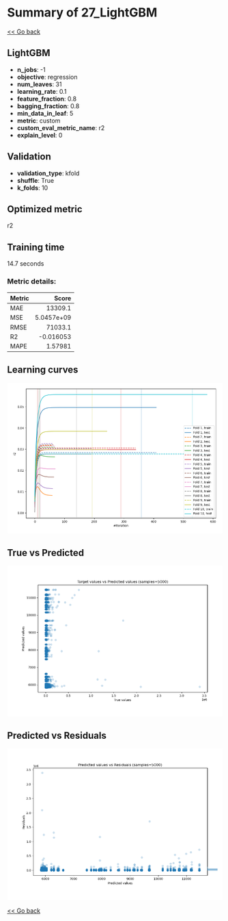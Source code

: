 # Summary of 27_LightGBM

[<< Go back](../README.md)


## LightGBM
- **n_jobs**: -1
- **objective**: regression
- **num_leaves**: 31
- **learning_rate**: 0.1
- **feature_fraction**: 0.8
- **bagging_fraction**: 0.8
- **min_data_in_leaf**: 5
- **metric**: custom
- **custom_eval_metric_name**: r2
- **explain_level**: 0

## Validation
 - **validation_type**: kfold
 - **shuffle**: True
 - **k_folds**: 10

## Optimized metric
r2

## Training time

14.7 seconds

### Metric details:
| Metric   |          Score |
|:---------|---------------:|
| MAE      | 13309.1        |
| MSE      |     5.0457e+09 |
| RMSE     | 71033.1        |
| R2       |    -0.016053   |
| MAPE     |     1.57981    |



## Learning curves
![Learning curves](learning_curves.png)
## True vs Predicted

![True vs Predicted](true_vs_predicted.png)


## Predicted vs Residuals

![Predicted vs Residuals](predicted_vs_residuals.png)



[<< Go back](../README.md)
